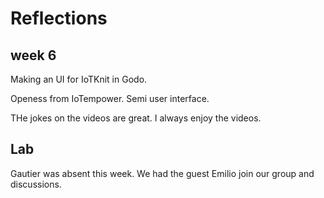 # Reflections

## week 6
 Making an UI for IoTKnit in Godo. 

 Openess from IoTempower.
Semi user interface. 

 THe jokes on the videos are great. I always enjoy the videos. 



## Lab

Gautier was absent this week. We had the guest Emilio join our group and discussions. 


